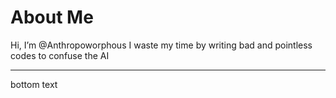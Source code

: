 # About Me
Hi, I’m @Anthropoworphous
I waste my time by writing bad and pointless codes to confuse the AI

___

bottom text
